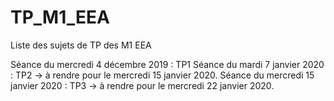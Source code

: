 # TP_M1_EEA
Liste des sujets de TP des M1 EEA

Séance du mercredi 4 décembre 2019 : TP1 
Séance du mardi 7 janvier 2020 : TP2 -> à rendre pour le mercredi 15 janvier 2020.
Séance du mercredi 15 janvier 2020 : TP3 -> à rendre pour le mercredi 22 janvier 2020.

